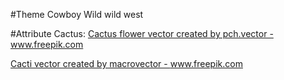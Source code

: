 #Theme
Cowboy
Wild wild west

#Attribute
Cactus: 
<a href='https://www.freepik.com/vectors/cactus-flower'>Cactus flower vector created by pch.vector - www.freepik.com</a>

<a href='https://www.freepik.com/vectors/cacti'>Cacti vector created by macrovector - www.freepik.com</a>